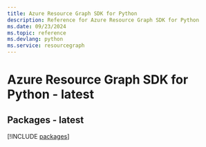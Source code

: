 ```yaml
---
title: Azure Resource Graph SDK for Python
description: Reference for Azure Resource Graph SDK for Python
ms.date: 09/23/2024
ms.topic: reference
ms.devlang: python
ms.service: resourcegraph
---
```

# Azure Resource Graph SDK for Python - latest
## Packages - latest
[!INCLUDE [packages](resource-graph-index.md)]